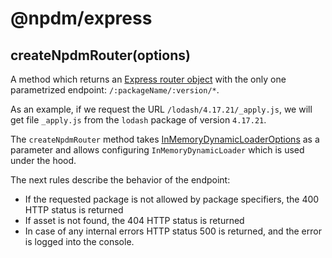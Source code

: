 # @npdm/express

## createNpdmRouter(options)

A method which returns an [Express router object](https://expressjs.com/en/4x/api.html#router) with the only one parametrized endpoint: `/:packageName/:version/*`.

As an example, if we request the URL `/lodash/4.17.21/_apply.js`, we will get file `_apply.js` from the `lodash` package of version `4.17.21`.

The `createNpdmRouter` method takes [InMemoryDynamicLoaderOptions](./npdm-core.md#inmemorydynamicloaderoptions) as a parameter and allows configuring `InMemoryDynamicLoader` which is used under the hood.

The next rules describe the behavior of the endpoint:

- If the requested package is not allowed by package specifiers, the 400 HTTP status is returned
- If asset is not found, the 404 HTTP status is returned
- In case of any internal errors HTTP status 500 is returned, and the error is logged into the console.

